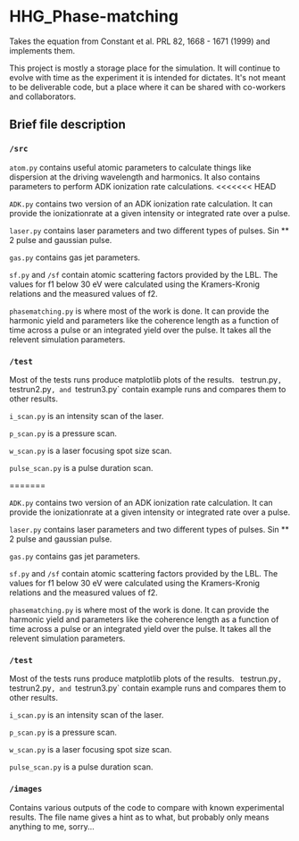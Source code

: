 HHG_Phase-matching
=================

Takes the equation from Constant et al. PRL 82, 1668 - 1671 (1999) and implements them.

This project is mostly a storage place for the simulation. It will continue to evolve with time as the experiment it is intended for dictates. It's not meant to be deliverable code, but a place where it can be shared with co-workers and collaborators. 

## Brief file description
### `/src`
`atom.py` contains useful atomic parameters to calculate things like dispersion at the driving wavelength and harmonics. It also contains parameters to perform ADK ionization rate calculations.
<<<<<<< HEAD

`ADK.py` contains two version of an ADK ionization rate calculation. It can provide the ionizationrate at a given intensity or integrated rate over a pulse.

`laser.py` contains laser parameters and two different types of pulses. Sin ** 2 pulse and gaussian pulse. 

`gas.py` contains gas jet parameters.

`sf.py` and `/sf` contain atomic scattering factors provided by the LBL. The values for f1 below 30 eV were calculated using the Kramers-Kronig relations and the measured values of f2.

`phasematching.py` is where most of the work is done. It can provide the harmonic yield and parameters like the coherence length as a function of time across a pulse or an integrated yield over the pulse. It takes all the relevent simulation parameters.

### `/test`
Most of the tests runs produce matplotlib plots of the results. 
`
`testrun.py`, `testrun2.py`, and `testrun3.py` contain example runs and compares them to other results.

`i_scan.py` is an intensity scan of the laser.

`p_scan.py` is a pressure scan.

`w_scan.py` is a laser focusing spot size scan.

`pulse_scan.py` is a pulse duration scan. 

=======

`ADK.py` contains two version of an ADK ionization rate calculation. It can provide the ionizationrate at a given intensity or integrated rate over a pulse.

`laser.py` contains laser parameters and two different types of pulses. Sin ** 2 pulse and gaussian pulse. 

`gas.py` contains gas jet parameters.

`sf.py` and `/sf` contain atomic scattering factors provided by the LBL. The values for f1 below 30 eV were calculated using the Kramers-Kronig relations and the measured values of f2.

`phasematching.py` is where most of the work is done. It can provide the harmonic yield and parameters like the coherence length as a function of time across a pulse or an integrated yield over the pulse. It takes all the relevent simulation parameters.

### `/test`
Most of the tests runs produce matplotlib plots of the results. 
`
`testrun.py`, `testrun2.py`, and `testrun3.py` contain example runs and compares them to other results.

`i_scan.py` is an intensity scan of the laser.

`p_scan.py` is a pressure scan.

`w_scan.py` is a laser focusing spot size scan.

`pulse_scan.py` is a pulse duration scan. 

### `/images`
Contains various outputs of the code to compare with known experimental results. The file name gives a hint as to what, but probably only means anything to me, sorry...



